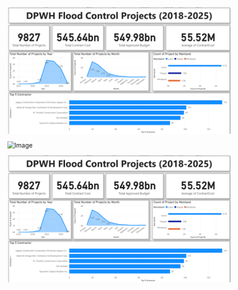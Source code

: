 

![alt text](https://github.com/Voltaire-22/DPWH-Flood-Control-Projects/blob/main/Project%202/Dashboard.png?raw=true)

<img width="300" height="500" alt="Image" src="https://github.com/user-attachments/assets/f5c38352-9069-4c76-854d-a12c5ccab0d8" />

![test image 2](https://github.com/Voltaire-22/DPWH-Flood-Control-Projects/blob/main/Project%202/Dashboard.png?raw=true)

